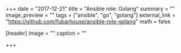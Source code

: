 +++
date = "2017-12-21"
title = "Ansible role: Golang"
summary = ""
image_preview = ""
tags = ["ansible", "go", "golang"]
external_link = "https://github.com/fubarhouse/ansible-role-golang"
math = false

[header]
image = ""
caption = ""

+++
